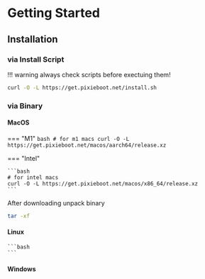 # Getting Started

## Installation


### via Install Script


!!! warning
    always check scripts before exectuing them!

```bash
curl -O -L https://get.pixieboot.net/install.sh
```

### via Binary

#### MacOS

=== "M1"
    ```bash
    # for m1 macs
    curl -O -L https://get.pixieboot.net/macos/aarch64/release.xz
    ```

=== "Intel"

    ```bash
    # for intel macs
    curl -O -L https://get.pixieboot.net/macos/x86_64/release.xz
    ```

After downloading unpack binary
```bash
tar -xf 
```

#### Linux

    ```bash
    ```

#### Windows